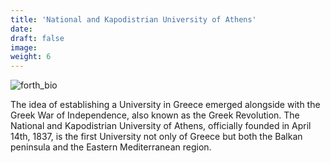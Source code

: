 ```yaml
---
title: 'National and Kapodistrian University of Athens'
date: 
draft: false
image:
weight: 6
---
```


![forth_bio](/images/logo/scaled/kapodistrian_university_logo.png)

The idea of establishing a University in Greece emerged alongside with the Greek War of Independence, also known as the Greek Revolution.
The National and Kapodistrian University of Athens, officially founded in April 14th, 1837, is the first University not only of Greece but both the Balkan peninsula and the Eastern Mediterranean region.